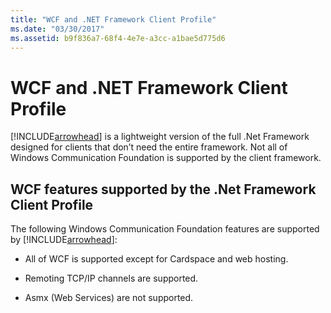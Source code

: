 ```yaml
---
title: "WCF and .NET Framework Client Profile"
ms.date: "03/30/2017"
ms.assetid: b9f836a7-68f4-4e7e-a3cc-a1bae5d775d6
---
```

# WCF and .NET Framework Client Profile
[!INCLUDE[arrowhead](../../../includes/arrowhead-md.md)] is a lightweight version of the full .Net Framework designed for clients that don’t need the entire framework. Not all of Windows Communication Foundation is supported by the client framework.  
  
## WCF features supported by the .Net Framework Client Profile  
 The following Windows Communication Foundation features are supported by [!INCLUDE[arrowhead](../../../includes/arrowhead-md.md)]:  
  
- All of WCF is supported except for Cardspace and web hosting.  
  
- Remoting TCP/IP channels are supported.  
  
- Asmx (Web Services) are not supported.
